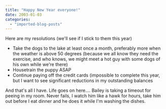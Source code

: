 ```yaml
---
title: "Happy New Year everyone!"
date: 2003-01-03
categories: 
  - "imported-blog-posts"
---
```


Here are my resolutions (we'll see if I stick to them this year)

- Take the dogs to the lake at least once a month, preferably more when the weather is above 50 degrees (because we all know they need the exercise, and who knows, we might meet a hot guy with some dogs of his own while we're there)
- Housetrain the puppy ASAP
- Continue paying off the credit cards (impossible to complete this year, but I want to see significant reductions in my outstanding balances

And that's all I have. Life goes on here…. Bailey is taking a timeout for peeing in my room. Never fails, I watch him like a hawk for hours, take him out before I eat dinner and he does it while I'm washing the dishes.
